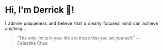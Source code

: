 # Hi, I'm Derrick 👋!
<p align="justify">I admire uniqueness and believe that a clearly focused mind can achieve anything...</p> 
<!-- #quote-start -->
<blockquote>&ldquo;The only limits in your life are those that you set yourself.&rdquo; &mdash; <footer>Celestine Chua</footer></blockquote>
<!-- #quote-end -->
